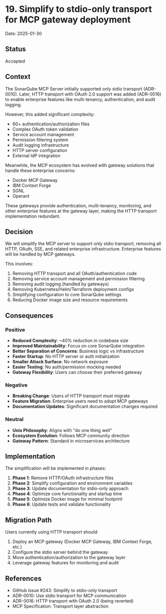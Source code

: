 # 19. Simplify to stdio-only transport for MCP gateway deployment

Date: 2025-01-30

## Status

Accepted

## Context

The SonarQube MCP Server initially supported only stdio transport (ADR-0010). Later, HTTP transport with OAuth 2.0 support was added (ADR-0016) to enable enterprise features like multi-tenancy, authentication, and audit logging.

However, this added significant complexity:

- 60+ authentication/authorization files
- Complex OAuth token validation
- Service account management
- Permission filtering system
- Audit logging infrastructure
- HTTP server configuration
- External IdP integration

Meanwhile, the MCP ecosystem has evolved with gateway solutions that handle these enterprise concerns:

- Docker MCP Gateway
- IBM Context Forge
- SGNL
- Operant

These gateways provide authentication, multi-tenancy, monitoring, and other enterprise features at the gateway layer, making the HTTP transport implementation redundant.

## Decision

We will simplify the MCP server to support only stdio transport, removing all HTTP, OAuth, SSE, and related enterprise infrastructure. Enterprise features will be handled by MCP gateways.

This involves:

1. Removing HTTP transport and all OAuth/authentication code
2. Removing service account management and permission filtering
3. Removing audit logging (handled by gateways)
4. Removing Kubernetes/Helm/Terraform deployment configs
5. Simplifying configuration to core SonarQube settings
6. Reducing Docker image size and resource requirements

## Consequences

### Positive

- **Reduced Complexity**: ~40% reduction in codebase size
- **Improved Maintainability**: Focus on core SonarQube integration
- **Better Separation of Concerns**: Business logic vs infrastructure
- **Faster Startup**: No HTTP server or auth initialization
- **Smaller Attack Surface**: No network exposure
- **Easier Testing**: No auth/permission mocking needed
- **Gateway Flexibility**: Users can choose their preferred gateway

### Negative

- **Breaking Change**: Users of HTTP transport must migrate
- **Feature Migration**: Enterprise users need to adopt MCP gateways
- **Documentation Updates**: Significant documentation changes required

### Neutral

- **Unix Philosophy**: Aligns with "do one thing well"
- **Ecosystem Evolution**: Follows MCP community direction
- **Gateway Pattern**: Standard in microservices architecture

## Implementation

The simplification will be implemented in phases:

1. **Phase 1**: Remove HTTP/OAuth infrastructure files
2. **Phase 2**: Simplify configuration and environment variables
3. **Phase 3**: Update documentation for stdio-only approach
4. **Phase 4**: Optimize core functionality and startup time
5. **Phase 5**: Optimize Docker image for minimal footprint
6. **Phase 6**: Update tests and validate functionality

## Migration Path

Users currently using HTTP transport should:

1. Deploy an MCP gateway (Docker MCP Gateway, IBM Context Forge, etc.)
2. Configure the stdio server behind the gateway
3. Move authentication/authorization to the gateway layer
4. Leverage gateway features for monitoring and audit

## References

- GitHub Issue #243: Simplify to stdio-only transport
- ADR-0010: Use stdio transport for MCP communication
- ADR-0016: HTTP transport with OAuth 2.0 (being reverted)
- MCP Specification: Transport layer abstraction
